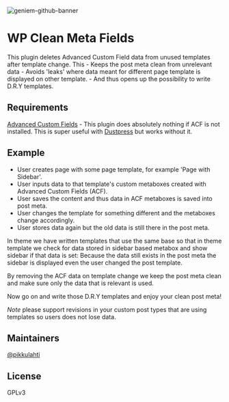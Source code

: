 ![geniem-github-banner](https://cloud.githubusercontent.com/assets/5691777/14319886/9ae46166-fc1b-11e5-9630-d60aa3dc4f9e.png)

# WP Clean Meta Fields

This plugin deletes Advanced Custom Field data from unused templates after template change.
This
    - Keeps the post meta clean from unrelevant data
    - Avoids 'leaks' where data meant for different page template is displayed on other template.
    - And thus opens up the possibility to write D.R.Y templates.

## Requirements
[Advanced Custom Fields](https://advancedcustomfields.com) - This plugin does absolutely nothing if ACF is not installed.
This is super useful with [Dustpress](https://github.com/devgeniem/dustpress) but works without it.

## Example
- User creates page with some page template, for example 'Page with Sidebar'.
- User inputs data to that template's custom metaboxes created with Advanced Custom Fields (ACF).
- User saves the content and thus data in ACF metaboxes is saved into post meta.
- User changes the template for something different and the metaboxes change accordingly.
- User stores data again but the old data is still there in the post meta.

In theme we have written templates that use the same base so that in theme template we check for data stored in sidebar based metabox and show sidebar if that data is set: Because the data still exists in the post meta the sidebar is displayed even the user changed the post template.

By removing the ACF data on template change we keep the post meta clean and make sure only the data that is relevant is used.

Now go on and write those D.R.Y templates and enjoy your clean post meta!

*Note* please support revisions in your custom post types that are using templates so users does not lose data.

## Maintainers

[@pikkulahti](https://github.com/pikkulahti)

## License

GPLv3
